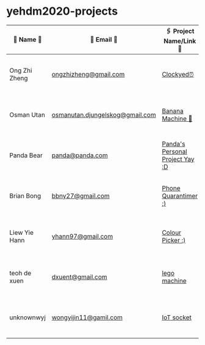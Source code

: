 # yehdm2020-projects
| 👧 Name 👦 | 📧 Email 📨 |🖇 Project Name/Link 🔗 | 📸 Profile Image 📷 |
|-------------|--------------|------------------------|----------------------|
| Ong Zhi Zheng | ongzhizheng@gmail.com | [Clockyed⏰](https://github.com/Fogeinator/clocky) | <img src="images/download.png" width="100px" height="100px" /> |
| Osman Utan | osmanutan.djungelskog@gmail.com | [Banana Machine 🍌](https://i.kym-cdn.com/photos/images/newsfeed/001/867/654/334.jpg) | <img src="images/djungelskog.jpg" width="100px" height="100px" /> |
| Panda Bear | panda@panda.com | [Panda's Personal Project Yay :D](https://drive.google.com/drive/folders/1jLf1vMlpgZ9Ey1rcSKKUQcfr9pnw7YQh?usp=sharing) | <img src="images/panda.jpg" width="100px" height="100px" /> |
| Brian Bong | bbny27@gmail.com | [Phone Quarantimer :)](https://drive.google.com/drive/folders/1AYY3fh1yHvY9ZRNgdGVpvXQ1QAlAqSHR?usp=sharing) | <img src="images/zhizheng.jpg" width="100px" height="100px" /> |
| Liew Yie Hann | yhann97@gmail.com | [Colour Picker :)](https://drive.google.com/drive/folders/1LFD1HYBNXIwdNrJuIgufIjfVg02DN6_e?usp=sharing) | <img src="images/IMG_20171201_160124.jpg" width="100px" height="100px" /> |
teoh de xuen |  dxuent@gmail.com| [lego machine](https://i.ytimg.com/vi/3_q8O8xQnlQ/maxresdefault.jpg) | <img src="https://www.lego.com/cdn/cs/set/assets/blt614c8e6389f610ce/42080.jpg?fit=bounds&format=jpg&quality=80&width=1500&height=1500&dpr=1" width="100px" height="100px" /> |
| unknownwyj | wongyijin11@gamil.com | [IoT socket](https://drive.google.com/drive/folders/1N6YYkt3Xm9SMKTDgNukFX75W7ADNtb0X?usp=sharing) | <img src="images/wongyijin.jpg" width="100px" height="100px" /> |
